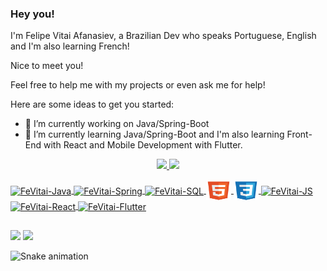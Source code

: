 ### Hey you!

I'm Felipe Vitai Afanasiev, a Brazilian Dev who speaks Portuguese, English and I'm also learning French!

Nice to meet you!

Feel free to help me with my projects or even ask me for help!

Here are some ideas to get you started:

- 🔭 I’m currently working on Java/Spring-Boot
- 🌱 I’m currently learning Java/Spring-Boot and I'm also learning Front-End with React and Mobile Development with Flutter.

<div align="center">
  <a href="https://github.com/fevitai">
  <img height="180em" src="https://github-readme-stats.vercel.app/api?username=fevitai&show_icons=true&theme=dark&include_all_commits=true&count_private=true"/>
  <img height="180em" src="https://github-readme-stats.vercel.app/api/top-langs/?username=fevitai&layout=compact&langs_count=7&theme=dark"/>
</div>
  
  <div style="display: inline_block"><br>
    <img align="center" alt="FeVitai-Java" height="30" width="40" src="https://cdn.jsdelivr.net/gh/devicons/devicon/icons/java/java-original.svg" />
    <img align="center" alt="FeVitai-Spring" height="30" width="40" src="https://cdn.jsdelivr.net/gh/devicons/devicon/icons/spring/spring-original.svg" />
    <img align="center" alt="FeVitai-SQL" height="30" width="40" src="https://cdn.jsdelivr.net/gh/devicons/devicon/icons/mysql/mysql-original.svg" />
    <img align="center" alt="FeVitai-HTML" height="30" width="40" src="https://raw.githubusercontent.com/devicons/devicon/master/icons/html5/html5-original.svg" />
    <img align="center" alt="FeVitai-CSS" height="30" width="40" src="https://raw.githubusercontent.com/devicons/devicon/master/icons/css3/css3-original.svg "/>
    <img align="center" alt="FeVitai-JS" height="30" width="40" src="https://cdn.jsdelivr.net/gh/devicons/devicon/icons/javascript/javascript-original.svg" />
    <img align="center" alt="FeVitai-React" height="30" width="40" src="https://cdn.jsdelivr.net/gh/devicons/devicon/icons/react/react-original.svg" />
    <img align="center" alt="FeVitai-Flutter" height="30" width="40" src="https://cdn.jsdelivr.net/gh/devicons/devicon/icons/flutter/flutter-original.svg" />
  </div>
  
  ##
  
  <div>
  <a href ="mailto:felipevitai93@gmail.com"><img src="https://img.shields.io/badge/-Gmail-%23333?style=for-the-badge&logo=gmail&logoColor=white" target="_blank"></a>
  <a href="https://www.linkedin.com/in/felipevitai/" target="_blank"><img src="https://img.shields.io/badge/-LinkedIn-%230077B5?style=for-the-badge&logo=linkedin&logoColor=white" target="_blank"></a> 
  </div>

  ![Snake animation](https://github.com/fevitai/fevitai/blob/output/github-contribution-grid-snake.svg)
